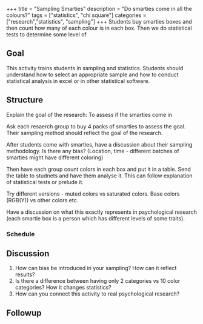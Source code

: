 +++
title = "Sampling Smarties"
description = "Do smarties come in all the colours?"
tags = ["statistics", "chi square"]
categories = ["research","statistics", "sampling"]
+++
Students buy smarties boxes and then count how many of each colour is in each box. Then we do statistical tests to determine some level of 

## Goal
This activity trains students in sampling and statistics. Students should understand how to select an appropriate sample and how to conduct statistical analysis in excel or in other statistical software.

## Structure
Explain the goal of the research: To assess if the smarties come in 

Ask each resaerch group to buy 4 packs of smarties to assess the goal. Their sampling method should reflect the goal of the research.

After students come with smarties, have a discussion about their sampling methodology. Is there any bias? (Location, time - different batches of smarties might have different coloring)

Then have each group count colors in each box and put it in a table. Send the table to studnets and have them analyse it. This can follow explanation of statistical tests or prelude it. 

Try different versions - muted colors vs saturated colors. Base colors (RGB(Y)) vs other colors etc.

Have a discussion on what this exactly represents in psychological research (each smartie box is a person which has different levels of some traits).

### Schedule

## Discussion

1. How can bias be introduced in your sampling? How can it reflect results?
2. Is there a difference between having only 2 categories vs 10 color categories? How it changes statistics?
3. How can you connect this activity to real psychological research?

## Followup

